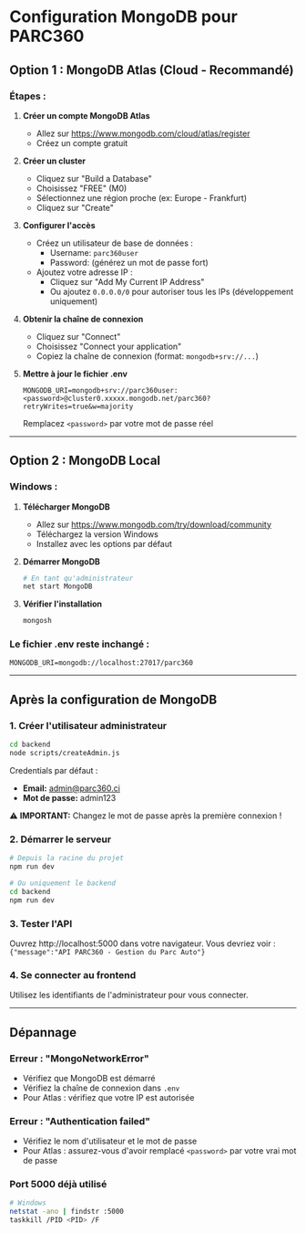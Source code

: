 # Configuration MongoDB pour PARC360

## Option 1 : MongoDB Atlas (Cloud - Recommandé)

### Étapes :

1. **Créer un compte MongoDB Atlas**
   - Allez sur https://www.mongodb.com/cloud/atlas/register
   - Créez un compte gratuit

2. **Créer un cluster**
   - Cliquez sur "Build a Database"
   - Choisissez "FREE" (M0)
   - Sélectionnez une région proche (ex: Europe - Frankfurt)
   - Cliquez sur "Create"

3. **Configurer l'accès**
   - Créez un utilisateur de base de données :
     - Username: `parc360user`
     - Password: (générez un mot de passe fort)
   - Ajoutez votre adresse IP :
     - Cliquez sur "Add My Current IP Address"
     - Ou ajoutez `0.0.0.0/0` pour autoriser tous les IPs (développement uniquement)

4. **Obtenir la chaîne de connexion**
   - Cliquez sur "Connect"
   - Choisissez "Connect your application"
   - Copiez la chaîne de connexion (format: `mongodb+srv://...`)

5. **Mettre à jour le fichier .env**
   ```
   MONGODB_URI=mongodb+srv://parc360user:<password>@cluster0.xxxxx.mongodb.net/parc360?retryWrites=true&w=majority
   ```
   Remplacez `<password>` par votre mot de passe réel

---

## Option 2 : MongoDB Local

### Windows :

1. **Télécharger MongoDB**
   - Allez sur https://www.mongodb.com/try/download/community
   - Téléchargez la version Windows
   - Installez avec les options par défaut

2. **Démarrer MongoDB**
   ```bash
   # En tant qu'administrateur
   net start MongoDB
   ```

3. **Vérifier l'installation**
   ```bash
   mongosh
   ```

### Le fichier .env reste inchangé :
```
MONGODB_URI=mongodb://localhost:27017/parc360
```

---

## Après la configuration de MongoDB

### 1. Créer l'utilisateur administrateur

```bash
cd backend
node scripts/createAdmin.js
```

Credentials par défaut :
- **Email:** admin@parc360.ci
- **Mot de passe:** admin123

⚠️ **IMPORTANT:** Changez le mot de passe après la première connexion !

### 2. Démarrer le serveur

```bash
# Depuis la racine du projet
npm run dev

# Ou uniquement le backend
cd backend
npm run dev
```

### 3. Tester l'API

Ouvrez http://localhost:5000 dans votre navigateur.
Vous devriez voir : `{"message":"API PARC360 - Gestion du Parc Auto"}`

### 4. Se connecter au frontend

Utilisez les identifiants de l'administrateur pour vous connecter.

---

## Dépannage

### Erreur : "MongoNetworkError"
- Vérifiez que MongoDB est démarré
- Vérifiez la chaîne de connexion dans `.env`
- Pour Atlas : vérifiez que votre IP est autorisée

### Erreur : "Authentication failed"
- Vérifiez le nom d'utilisateur et le mot de passe
- Pour Atlas : assurez-vous d'avoir remplacé `<password>` par votre vrai mot de passe

### Port 5000 déjà utilisé
```bash
# Windows
netstat -ano | findstr :5000
taskkill /PID <PID> /F
```
